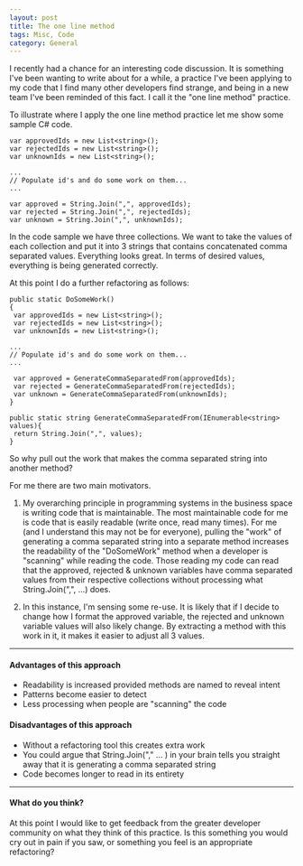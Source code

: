 ```yaml
---
layout: post
title: The one line method
tags: Misc, Code
category: General
---
```

I recently had a chance for an interesting code discussion. It is something I've been wanting to write about for a while, a practice I've been applying to my code that I find many other developers find strange, and being in a new team I've been reminded of this fact. I call it the "one line method" practice.

To illustrate where I apply the one line method practice let me show some sample C# code.  

~~~
var approvedIds = new List<string>();
var rejectedIds = new List<string>();
var unknownIds = new List<string>();

...
// Populate id's and do some work on them...
...

var approved = String.Join(",", approvedIds);
var rejected = String.Join(",", rejectedIds);
var unknown = String.Join(",", unknownIds);
~~~

In the code sample we have three collections. We want to take the values of each collection and put it into 3 strings that contains concatenated comma separated values. Everything looks great. In terms of desired values, everything is being generated correctly.   

At this point I do a further refactoring as follows:  

~~~
public static DoSomeWork()
{
 var approvedIds = new List<string>();
 var rejectedIds = new List<string>();
 var unknownIds = new List<string>();

...
// Populate id's and do some work on them...
...

 var approved = GenerateCommaSeparatedFrom(approvedIds);
 var rejected = GenerateCommaSeparatedFrom(rejectedIds);
 var unknown = GenerateCommaSeparatedFrom(unknownIds);
}

public static string GenerateCommaSeparatedFrom(IEnumerable<string> values){
 return String.Join(",", values);
}
~~~

So why pull out the work that makes the comma separated string into another method? 

For me there are two main motivators. 

1) My overarching principle in programming systems in the business space is writing code that is maintainable. The most maintainable code for me is code that is easily readable (write once, read many times). For me (and I understand this may not be for everyone), pulling the "work" of generating a comma separated string into a separate method increases the readability of the "DoSomeWork" method when a developer is "scanning" while reading the code. Those reading my code can read that the approved, rejected & unknown variables have comma separated values from their respective collections without processing what String.Join(",", ...) does.

2) In this instance, I'm sensing some re-use. It is likely that if I decide to change how I format the approved variable, the rejected and unknown variable values will also likely change. By extracting a method with this work in it, it makes it easier to adjust all 3 values.

-------------------------------------------------------------------------------------------------

#### Advantages of this approach

- Readability is increased provided methods are named to reveal intent
- Patterns become easier to detect
- Less processing when people are "scanning" the code

#### Disadvantages of this approach

- Without a refactoring tool this creates extra work
- You could argue that String.Join("," ... ) in your brain tells you straight away that it is generating a comma separated string
- Code becomes longer to read in its entirety

-------------------------------------------------------------------------------------------------

#### What do you think?

At this point I would like to get feedback from the greater developer community on what they think of this practice. Is this something you would cry out in pain if you saw, or something you feel is an appropriate refactoring?
